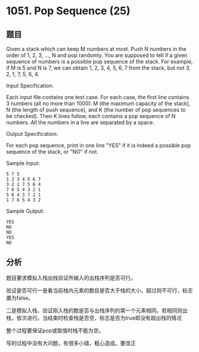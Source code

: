 # 1051. Pop Sequence (25)

## 题目

Given a stack which can keep M numbers at most. Push N numbers in the order of 1, 2, 3, ..., N and pop randomly. You are supposed to tell if a given sequence of numbers is a possible pop sequence of the stack. For example, if M is 5 and N is 7, we can obtain 1, 2, 3, 4, 5, 6, 7 from the stack, but not 3, 2, 1, 7, 5, 6, 4.

Input Specification:

Each input file contains one test case. For each case, the first line contains 3 numbers (all no more than 1000): M (the maximum capacity of the stack), N (the length of push sequence), and K (the number of pop sequences to be checked). Then K lines follow, each contains a pop sequence of N numbers. All the numbers in a line are separated by a space.

Output Specification:

For each pop sequence, print in one line "YES" if it is indeed a possible pop sequence of the stack, or "NO" if not.

Sample Input:

```
5 7 5
1 2 3 4 5 6 7
3 2 1 7 5 6 4
7 6 5 4 3 2 1
5 6 4 3 7 2 1
1 7 6 5 4 3 2
```
Sample Output:

```
YES
NO
NO
YES
NO
```
## 分析

题目要求模拟入栈出栈验证所输入的出栈序列是否可行。

验证是否可行一是看当前栈内元素的数目是否大于栈的大小，超过则不可行，标志置为false。

二是模拟入栈，验证刚入栈的数是否与出栈序列的第一个元素相同，若相同则出栈，依次进行。当结束时检查栈是否空，标志是否为true即没有超出栈的情况

整个过程要保证pop或取值时栈不能为空。

写的过程中没有大问题，有很多小错，粗心造成。要改正
